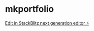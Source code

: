 # mkportfolio

[Edit in StackBlitz next generation editor ⚡️](https://stackblitz.com/~/github.com/muna8646/mkportfolio)